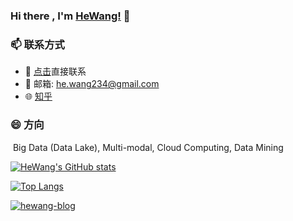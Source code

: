 ### Hi there , I'm [HeWang!](https://hewang234.github.io) 👋



### 📫 联系方式

- 💬 [点击](https://github.com/hewang234/hewang234/issues)直接联系
- :email: ​邮箱: he.wang234@gmail.com
- :globe_with_meridians: ​[知乎](https://www.zhihu.com/people/river-star)  <!--| [bilibili](https://space.bilibili.com/34209351)  |  [CSDN](https://blog.csdn.net/tSRXH?spm=1010.2135.3001.5343) |  [简书](https://www.jianshu.com/u/5609419cb3f0)-->

### 😄 方向

​	Big Data (Data Lake), <!--Graph--> Multi-modal, Cloud Computing, Data Mining



[![HeWang's GitHub stats](https://github-readme-stats.vercel.app/api?username=HeWang234&show_icons=true&bg_color=30,e96443,904e95&title_color=fff&text_color=fff&icon_color=fff )](https://github.com/HeWang234/HeWang234)

[![Top Langs](https://github-readme-stats.vercel.app/api/top-langs/?username=HeWang234&layout=compact)](https://github.com/HeWang234/HeWang234)

[![hewang-blog](https://github-readme-stats.vercel.app/api/pin/?username=HeWang234&repo=HeBlog)](https://github.com/HeWang234/HeBlog)
